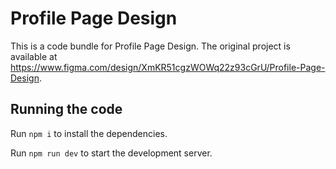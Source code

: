 
  # Profile Page Design

  This is a code bundle for Profile Page Design. The original project is available at https://www.figma.com/design/XmKR51cgzWOWq22z93cGrU/Profile-Page-Design.

  ## Running the code

  Run `npm i` to install the dependencies.

  Run `npm run dev` to start the development server.
  
